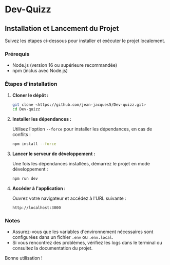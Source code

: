 # Dev-Quizz

## Installation et Lancement du Projet

Suivez les étapes ci-dessous pour installer et exécuter le projet localement.

### Prérequis

- Node.js (version 16 ou supérieure recommandée)
- npm (inclus avec Node.js)

### Étapes d'installation

1. **Cloner le dépôt :**

   ```bash
   git clone <https://github.com/jean-jacques5/Dev-quizz.git>
   cd Dev-quizz
   ```

2. **Installer les dépendances :**

   Utilisez l'option `--force` pour installer les dépendances, en cas de conflits :

   ```bash
   npm install --force
   ```

3. **Lancer le serveur de développement :**

   Une fois les dépendances installées, démarrez le projet en mode développement :

   ```bash
   npm run dev
   ```

4. **Accéder à l'application :**

   Ouvrez votre navigateur et accédez à l'URL suivante :

   ```
   http://localhost:3000
   ```

### Notes

- Assurez-vous que les variables d'environnement nécessaires sont configurées dans un fichier `.env` ou `.env.local`.
- Si vous rencontrez des problèmes, vérifiez les logs dans le terminal ou consultez la documentation du projet.

Bonne utilisation !
